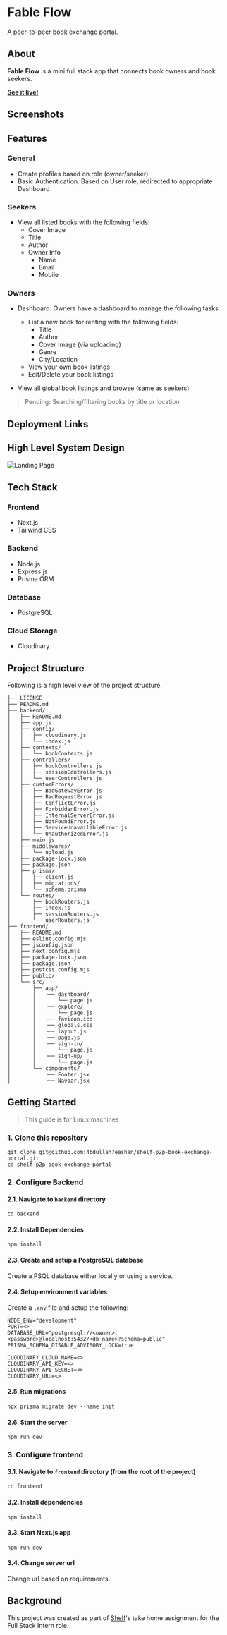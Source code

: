 # Fable Flow

A peer-to-peer book exchange portal.

## About

**Fable Flow** is a mini full stack app that connects book owners and book seekers.

**[See it live!](https://shelf-p2p-book-exchange-portal.vercel.app/)**

## Screenshots


## Features

### General

- Create profiles based on role (owner/seeker)
- Basic Authentication. Based on User role, redirected to appropriate Dashboard


### Seekers

- View all listed books with the following fields:
    - Cover Image
    - Title
    - Author
    - Owner Info
        - Name
        - Email
        - Mobile

### Owners

- Dashboard: Owners have a dashboard to manage the following tasks:

    - List a new book for renting with the following fields:
        - Title
        - Author
        - Cover Image (via uploading)
        - Genre
        - City/Location
    - View your own book listings
    - Edit/Delete your book listings

- View all global book listings and browse (same as seekers)


> Pending: Searching/filtering books by title or location



## Deployment Links


## High Level System Design

<img src="./utils/system-design-architecture.png" alt="Landing Page">


## Tech Stack

### Frontend

- Next.js
- Tailwind CSS

### Backend
- Node.js
- Express.js
- Prisma ORM

### Database

- PostgreSQL

### Cloud Storage

- Cloudinary

## Project Structure

Following is a high level view of the project structure.

```
├── LICENSE
├── README.md
├── backend/
│   ├── README.md
│   ├── app.js
│   ├── config/
│   │   ├── cloudinary.js
│   │   └── index.js
│   ├── contexts/
│   │   └── bookContexts.js
│   ├── controllers/
│   │   ├── bookControllers.js
│   │   ├── sessionControllers.js
│   │   └── userControllers.js
│   ├── customErrors/
│   │   ├── BadGatewayError.js
│   │   ├── BadRequestError.js
│   │   ├── ConflictError.js
│   │   ├── ForbiddenError.js
│   │   ├── InternalServerError.js
│   │   ├── NotFoundError.js
│   │   ├── ServiceUnavailableError.js
│   │   └── UnauthorizedError.js
│   ├── main.js
│   ├── middlewares/
│   │   └── upload.js
│   ├── package-lock.json
│   ├── package.json
│   ├── prisma/
│   │   ├── client.js
│   │   ├── migrations/
│   │   └── schema.prisma
│   └── routes/
│       ├── bookRouters.js
│       ├── index.js
│       ├── sessionRouters.js
│       └── userRouters.js
├── frontend/
│   ├── README.md
│   ├── eslint.config.mjs
│   ├── jsconfig.json
│   ├── next.config.mjs
│   ├── package-lock.json
│   ├── package.json
│   ├── postcss.config.mjs
│   ├── public/
│   └── src/
│       ├── app/
│       │   ├── dashboard/
│       │   │   └── page.js
│       │   ├── explore/
│       │   │   └── page.js
│       │   ├── favicon.ico
│       │   ├── globals.css
│       │   ├── layout.js
│       │   ├── page.js
│       │   ├── sign-in/
│       │   │   └── page.js
│       │   └── sign-up/
│       │       └── page.js
│       └── components/
│           ├── Footer.jsx
│           └── Navbar.jsx
```

## Getting Started

> This guide is for Linux machines

### 1. Clone this repository

```
git clone git@github.com:4bdullah7eeshan/shelf-p2p-book-exchange-portal.git
cd shelf-p2p-book-exchange-portal
```

### 2. Configure Backend

#### 2.1. Navigate to `backend` directory

```
cd backend
```

#### 2.2. Install Dependencies

```
npm install
```

#### 2.3. Create and setup a PostgreSQL database

Create a PSQL database either locally or using a service.

#### 2.4. Setup environment variables

Create a `.env` file and setup the following:

```
NODE_ENV="development"
PORT=<> 
DATABASE_URL="postgresql://<owner>:<password>@localhost:5432/<db_name>?schema=public"
PRISMA_SCHEMA_DISABLE_ADVISORY_LOCK=true

CLOUDINARY_CLOUD_NAME=<>
CLOUDINARY_API_KEY=<>
CLOUDINARY_API_SECRET=<>
CLOUDINARY_URL=<>
```

#### 2.5. Run migrations

```
npx prisma migrate dev --name init
```

#### 2.6. Start the server

```
npm run dev
```

### 3. Configure frontend

#### 3.1. Navigate to `frontend` directory (from the root of the project)

```
cd frontend
```

#### 3.2. Install dependencies

```
npm install
```

#### 3.3. Start Next.js app

```
npm run dev
```

#### 3.4. Change server url

Change url based on requirements.


## Background

This project was created as part of [Shelf](https://shelfpay.in/)'s take home assignment for the Full Stack Intern role.
